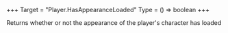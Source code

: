 +++
Target = "Player.HasAppearanceLoaded"
Type = () => boolean
+++

Returns whether or not the appearance of the player's character has loaded